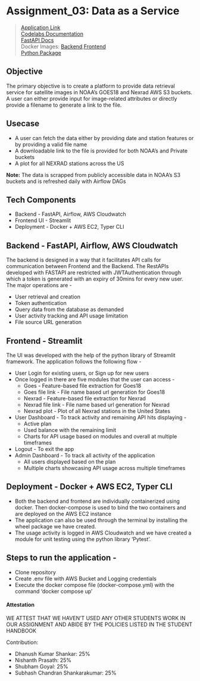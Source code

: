 # Assignment_03: Data as a Service

> [Application Link](http://54.88.51.70:8501/login) <br>
> [Codelabs Documentation](https://codelabs-preview.appspot.com/?file_id=1zG832dq7KBnSKgSkrVcLHVQBfarUR8ALQIqqGmswVhE#4)<br>
> [FastAPI Docs](http://54.88.51.70:8000/docs) <br>
> Docker Images: [Backend](https://hub.docker.com/r/subhashchandran/assignment-03-fastapi),[Frontend](https://hub.docker.com/r/subhashchandran/assignment-03-streamlit) <br>
> [Python Package](https://pypi.org/project/typernexrad/0.1.1/) <br>


## Objective 

The primary objective is to create a platform to provide data retrieval service for satellite images in NOAA’s GOES18 and Nexrad AWS S3 buckets. A user can either provide input for image-related attributes or directly provide a filename to generate a link to the file.

## Usecase

- A user can fetch the data either by providing date and station features or by providing a valid file name
- A downloadable link to the file is provided for both NOAA’s and Private buckets
- A plot for all NEXRAD stations across the US

**Note:** The data is scrapped from publicly accessible data in NOAA’s S3 buckets and is refreshed daily with Airflow DAGs

## Tech Components

- Backend - FastAPI, Airflow, AWS Cloudwatch
- Frontend UI - Streamlit 
- Deployment - Docker + AWS EC2, Typer CLI

## Backend - FastAPI, Airflow, AWS Cloudwatch

The backend is designed in a way that it facilitates API calls for communication between Frontend and the Backend. The RestAPIs developed with FASTAPI are restricted with JWTAuthentication through which a token is generated with an expiry of 30mins for every new user. The major operations are - 
- User retrieval and creation
- Token authentication
- Query data from the database as demanded
- User activity tracking and API usage limitation
- File source URL generation

## Frontend - Streamlit

The UI was developed with the help of the python library of Streamlit framework. The application follows the following flow - 

- User Login for existing users, or Sign up for new users
- Once logged in there are five modules that the user can access - 
  - Goes - Feature-based file extraction for Goes18 
  - Goes file link - File name based url generation for Goes18
  - Nexrad - Feature-based file extraction for Nexrad
  - Nexrad file link - File name based url generation for Nexrad
  - Nexrad plot - Plot of all Nexrad stations in the United States
- User Dashboard - To track activity and remaining API hits displaying - 
  - Active plan
  - Used balance with the remaining limit
  - Charts for API usage based on modules and overall at multiple timeframes
- Logout - To exit the app
- Admin Dashboard - To track all activity of the application 
  - All users displayed based on the plan
  - Multiple charts showcasing API usage across multiple timeframes

## Deployment - Docker + AWS EC2, Typer CLI

- Both the backend and frontend are individually containerized using docker. Then docker-compose is used to bind the two containers and are deployed on the AWS EC2 instance
- The application can also be used through the terminal by installing the wheel package we have created. 
- The usage activity is logged in AWS Cloudwatch and we have created a module for unit testing using the python library ‘Pytest’.  

## Steps to run the application - 

- Clone repository 
- Create .env file with AWS Bucket and Logging credentials
- Execute the docker compose file (docker-compose.yml) with the command ‘docker compose up’

#### Attestation
WE ATTEST THAT WE HAVEN’T USED ANY OTHER STUDENTS WORK IN OUR ASSIGNMENT AND ABIDE BY THE POLICIES LISTED IN THE STUDENT HANDBOOK

Contribution:
- Dhanush Kumar Shankar: 25%
- Nishanth Prasath: 25%
- Shubham Goyal: 25%
- Subhash Chandran Shankarakumar: 25%
